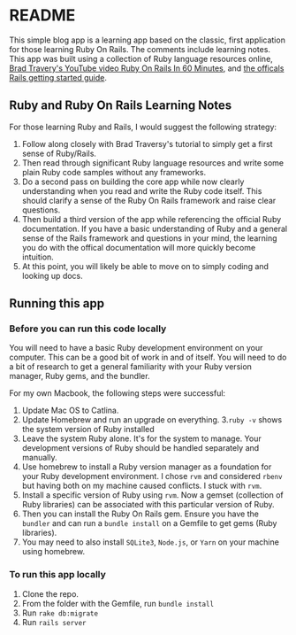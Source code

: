 # README

This simple blog app is a learning app based on the classic, first application for those
learning Ruby On Rails. The comments include learning notes. This app was built
using a collection of Ruby language resources online, [Brad Travery's YouTube
video Ruby On Rails In 60 Minutes](https://www.youtube.com/watch?v=pPy0GQJLZUM),
and [the officals Rails getting started guide](https://guides.rubyonrails.org/getting_started.html).

## Ruby and Ruby On Rails Learning Notes

For those learning Ruby and Rails, I would suggest the following strategy:

1. Follow along closely with Brad Traversy's tutorial to simply get a first sense of Ruby/Rails.
2. Then read through significant Ruby language resources and write some plain Ruby code samples without any frameworks.
3. Do a second pass on building the core app while now clearly understanding when you read and write the Ruby code itself. This should clarify a sense of the Ruby On Rails framework and raise clear questions.
4. Then build a third version of the app while referencing the official Ruby documentation. If you have a basic understanding of Ruby and a general sense of the Rails framework and questions in your mind, the learning you do with the offical documentation will more quickly become intuition.
5. At this point, you will likely be able to move on to simply coding and looking up docs.

## Running this app

### Before you can run this code locally

You will need to have a basic Ruby development environment on your computer. This can be a good bit of work in and of itself. You will need to do a bit of research to get a general familiarity with your Ruby version manager, Ruby gems, and the bundler.

For my own Macbook, the following steps were successful:

1. Update Mac OS to Catlina.
2. Update Homebrew and run an upgrade on everything. 3.`ruby -v` shows the system version of Ruby installed
3. Leave the system Ruby alone. It's for the system to manage. Your development versions of Ruby should be handled separately and manually.
4. Use homebrew to install a Ruby version manager as a foundation for your Ruby development environment. I chose `rvm` and considered `rbenv` but having both on my machine caused conflicts. I stuck with `rvm`.
5. Install a specific version of Ruby using `rvm`. Now a gemset (collection of Ruby libraries) can be associated with this particular version of Ruby.
6. Then you can install the Ruby On Rails gem. Ensure you have the `bundler` and can run a `bundle install` on a Gemfile to get gems (Ruby libraries).
7. You may need to also install `SQLite3`, `Node.js`, or `Yarn` on your machine using homebrew.

### To run this app locally

1. Clone the repo.
2. From the folder with the Gemfile, run `bundle install`
3. Run `rake db:migrate`
4. Run `rails server`
